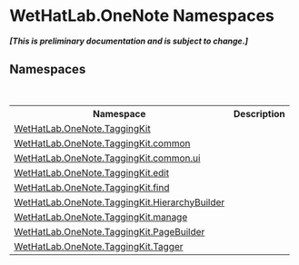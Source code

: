# WetHatLab.OneNote Namespaces
 _**\[This is preliminary documentation and is subject to change.\]**_

## Namespaces
&nbsp;<table><tr><th>Namespace</th><th>Description</th></tr><tr><td><a href="4e00c8ac-fc03-0e6d-d2fd-b2c7565a9aa0">WetHatLab.OneNote.TaggingKit</a></td><td></td></tr><tr><td><a href="bcdbab9c-63d1-48a4-6937-af53fb8d9a55">WetHatLab.OneNote.TaggingKit.common</a></td><td></td></tr><tr><td><a href="043a9407-ac38-b3ac-7348-a6090af495ad">WetHatLab.OneNote.TaggingKit.common.ui</a></td><td></td></tr><tr><td><a href="60ca3730-00cd-fce3-4009-523f3952fd9e">WetHatLab.OneNote.TaggingKit.edit</a></td><td></td></tr><tr><td><a href="0e3a8efd-07d2-1709-b1cd-709153222081">WetHatLab.OneNote.TaggingKit.find</a></td><td></td></tr><tr><td><a href="886a8d6b-3c89-17b1-a6bd-f04dfde95aba">WetHatLab.OneNote.TaggingKit.HierarchyBuilder</a></td><td></td></tr><tr><td><a href="6c09c3a7-2ecd-33d5-2ed0-acefd996500f">WetHatLab.OneNote.TaggingKit.manage</a></td><td></td></tr><tr><td><a href="56352230-71f2-f4b7-63a8-983965663af5">WetHatLab.OneNote.TaggingKit.PageBuilder</a></td><td></td></tr><tr><td><a href="bf353949-2ab8-bf1a-9a78-ce64949f480c">WetHatLab.OneNote.TaggingKit.Tagger</a></td><td></td></tr></table>&nbsp;
